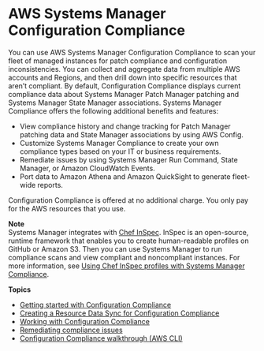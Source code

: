# AWS Systems Manager Configuration Compliance<a name="systems-manager-compliance"></a>

You can use AWS Systems Manager Configuration Compliance to scan your fleet of managed instances for patch compliance and configuration inconsistencies\. You can collect and aggregate data from multiple AWS accounts and Regions, and then drill down into specific resources that aren’t compliant\. By default, Configuration Compliance displays current compliance data about Systems Manager Patch Manager patching and Systems Manager State Manager associations\. Systems Manager Compliance offers the following additional benefits and features:
+ View compliance history and change tracking for Patch Manager patching data and State Manager associations by using AWS Config\.
+ Customize Systems Manager Compliance to create your own compliance types based on your IT or business requirements\.
+ Remediate issues by using Systems Manager Run Command, State Manager, or Amazon CloudWatch Events\.
+ Port data to Amazon Athena and Amazon QuickSight to generate fleet\-wide reports\.

Configuration Compliance is offered at no additional charge\. You only pay for the AWS resources that you use\.

**Note**  
Systems Manager integrates with [Chef InSpec](https://www.chef.io/inspec/)\. InSpec is an open\-source, runtime framework that enables you to create human\-readable profiles on GitHub or Amazon S3\. Then you can use Systems Manager to run compliance scans and view compliant and noncompliant instances\. For more information, see [Using Chef InSpec profiles with Systems Manager Compliance](integration-chef-inspec.md)\.

**Topics**
+ [Getting started with Configuration Compliance](sysman-compliance-prereqs.md)
+ [Creating a Resource Data Sync for Configuration Compliance](sysman-compliance-datasync-create.md)
+ [Working with Configuration Compliance](sysman-compliance-about.md)
+ [Remediating compliance issues](sysman-compliance-fixing.md)
+ [Configuration Compliance walkthrough \(AWS CLI\)](sysman-compliance-walk.md)